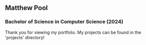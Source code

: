 ## Matthew Pool
### Bachelor of Science in Computer Science (2024)
Thank you for viewing my portfolio. My projects can be found in the 'projects' directory!


